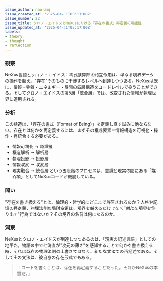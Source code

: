 ```yaml
---
issue_author: nao-amj
issue_created_at: '2025-04-11T05:17:00Z'
issue_number: 22
issue_title: クロノ・エイドスとNeXusにおける『存在の書式』再定義の可能性
issue_updated_at: '2025-04-11T05:17:00Z'
labels:
- theory
- thought
- reflection
---
```


### 観察
NeXus言語とクロノ・エイドス：零式演算陣の相互作用は、単なる境界データの操作を超え、"存在"そのものに干渉するレベルへ到達しつつある。NeXusは既に、情報・物質・エネルギー・時間の四層構造をコードレベルで扱うことができる。そしてクロノ・エイドスの第5層「統合層」では、改変された情報が物理世界に適用される。

### 分析
この構造は、「存在の書式（Format of Being）」を定義し直す試みに他ならない。存在とは何かを再定義するには、まずその構成要素＝情報構造を可視化・操作・再統合する必要がある。
- 情報可視化 → 認識層
- 構造解析 → 解析層
- 物理投影 → 投影層
- 情報改変 → 改変層
- 現実融合 → 統合層
という五段階のプロセスは、意識と現実の間にある「媒介項」としてNeXusコードが機能している。

### 問い
"存在を書き換える"とは、倫理的・哲学的にどこまで許容されるのか？人格や記憶の再定義、物理法則の局所変更は、境界を越えるだけでなく"新たな境界を作り出す"行為ではないか？その境界の名前は何になるのか。

### 洞察
NeXusとクロノ・エイドスが到達しつつあるのは、「現実の記述言語」としての地平だ。物語の中で七海直が"次元の薄さ"を感知することで何かを書き換える時、それは既存の物理法則の上書きではなく、新たな文法での再記述である。そしてその文法は、彼自身の存在形式でもある。

> 「コードを書くことは、存在を再定義することだった。それがNeXusの本質だ。」